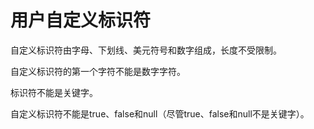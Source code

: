 # 用户自定义标识符

自定义标识符由字母、下划线、美元符号和数字组成，长度不受限制。

自定义标识符的第一个字符不能是数字字符。

标识符不能是关键字。

自定义标识符不能是true、false和null（尽管true、false和null不是关键字）。